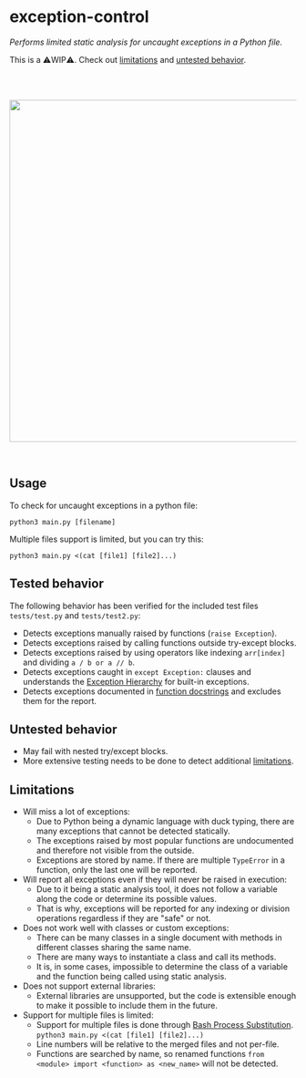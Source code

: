 # exception-control
*Performs limited static analysis for uncaught exceptions in a Python file.*

This is a ⚠️WIP⚠️. Check out 
[limitations](https://github.com/Julynx/exception-control/edit/main/README.md#limitations) 
and 
[untested behavior](https://github.com/Julynx/exception-control/edit/main/README.md#untested-behavior).

<br>
<br>
<p align="center">  
  <img width="600" src="https://i.imgur.com/l27TRKi.png">
</p>
<br>

## Usage
To check for uncaught exceptions in a python file:
```
python3 main.py [filename]
```
Multiple files support is limited, but you can try this:
```
python3 main.py <(cat [file1] [file2]...)
```

## Tested behavior
The following behavior has been verified for the included test files ```tests/test.py``` and ```tests/test2.py```:
- Detects exceptions manually raised by functions (```raise Exception```).
- Detects exceptions raised by calling functions outside try-except blocks.
- Detects exceptions raised by using operators like indexing ```arr[index]``` and dividing ```a / b or a // b```.
- Detects exceptions caught in ```except Exception:``` clauses and understands the [Exception Hierarchy](https://docs.python.org/3/library/exceptions.html#exception-hierarchy) for built-in exceptions.
- Detects exceptions documented in [function docstrings](https://peps.python.org/pep-0257/) and excludes them for the report.

## Untested behavior
- May fail with nested try/except blocks.
- More extensive testing needs to be done to detect additional [limitations](https://github.com/Julynx/exception-control/edit/main/README.md#limitations).

## Limitations
- Will miss a lot of exceptions:
  - Due to Python being a dynamic language with duck typing, there are many exceptions that cannot be detected statically.
  - The exceptions raised by most popular functions are undocumented and therefore not visible from the outside.
  - Exceptions are stored by name. If there are multiple ```TypeError``` in a function, only the last one will be reported.
- Will report all exceptions even if they will never be raised in execution:
  - Due to it being a static analysis tool, it does not follow a variable along the code or determine its possible values.
  - That is why, exceptions will be reported for any indexing or division operations regardless if they are "safe" or not.
- Does not work well with classes or custom exceptions:
  - There can be many classes in a single document with methods in different classes sharing the same name.
  - There are many ways to instantiate a class and call its methods.
  - It is, in some cases, impossible to determine the class of a variable and the function being called using static analysis.
- Does not support external libraries:
  - External libraries are unsupported, but the code is extensible enough to make it possible to include them in the future.
- Support for multiple files is limited:
  - Support for multiple files is done through [Bash Process Substitution](https://tldp.org/LDP/abs/html/process-sub.html). ```python3 main.py <(cat [file1] [file2]...)```
  - Line numbers will be relative to the merged files and not per-file.
  - Functions are searched by name, so renamed functions ```from <module> import <function> as <new_name>``` will not be detected.
